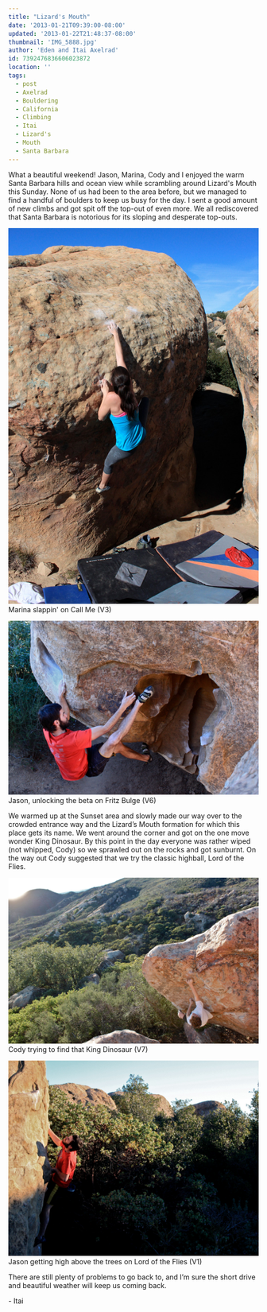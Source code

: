 ```yaml
---
title: "Lizard's Mouth"
date: '2013-01-21T09:39:00-08:00'
updated: '2013-01-22T21:48:37-08:00'
thumbnail: 'IMG_5888.jpg'
author: 'Eden and Itai Axelrad'
id: 7392476836606023872
location: ''
tags:
  - post
  - Axelrad
  - Bouldering
  - California
  - Climbing
  - Itai
  - Lizard's
  - Mouth
  - Santa Barbara
---
```


What a beautiful weekend! Jason, Marina, Cody and I enjoyed the warm Santa Barbara hills and ocean view while scrambling around Lizard's Mouth this Sunday. None of us had been to the area before, but we managed to find a handful of boulders to keep us busy for the day. I sent a good amount of new climbs and got spit off the top-out of even more. We all rediscovered that Santa Barbara is notorious for its sloping and desperate top-outs. 

![image alt](/images/IMG_5888.jpg)Marina slappin' on Call Me (V3)

![image alt](/images/IMG_5906.JPG)Jason, unlocking the beta on Fritz Bulge (V6)

We warmed up at the Sunset area and slowly made our way over to the crowded entrance way and the Lizard’s Mouth formation for which this place gets its name. We went around the corner and got on the one move wonder King Dinosaur. By this point in the day everyone was rather wiped (not whipped, Cody) so we sprawled out on the rocks and got sunburnt. On the way out Cody suggested that we try the classic highball, Lord of the Flies.

![image alt](/images/IMG_5928.JPG)Cody trying to find that King Dinosaur (V7)

![image alt](/images/IMG_5956.JPG)Jason getting high above the trees on Lord of the Flies (V1)

There are still plenty of problems to go back to, and I’m sure the short drive and beautiful weather will keep us coming back.

\- Itai

